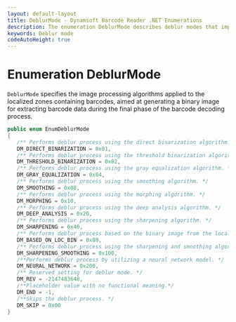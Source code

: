 ```yaml
---
layout: default-layout
title: DeblurMode - Dynamsoft Barcode Reader .NET Enumerations
description: The enumeration DeblurMode describes deblur modes that implemented on the localized barcodes for .NET Edition.
keywords: Deblur mode
codeAutoHeight: true
---
```


# Enumeration DeblurMode

`DeblurMode` specifies the image processing algorithms applied to the localized zones containing barcodes, aimed at generating a binary image for extracting barcode data during the final phase of the barcode decoding process.

```csharp
public enum EnumDeblurMode
{
   /** Performs deblur process using the direct binarization algorithm. */
   DM_DIRECT_BINARIZATION = 0x01,
   /** Performs deblur process using the threshold binarization algorithm. */
   DM_THRESHOLD_BINARIZATION = 0x02,
   /** Performs deblur process using the gray equalization algorithm. */
   DM_GRAY_EQUALIZATION = 0x04,
   /** Performs deblur process using the smoothing algorithm. */
   DM_SMOOTHING = 0x08,
   /** Performs deblur process using the morphing algorithm. */
   DM_MORPHING = 0x10,
   /** Performs deblur process using the deep analysis algorithm. */
   DM_DEEP_ANALYSIS = 0x20,
   /** Performs deblur process using the sharpening algorithm. */
   DM_SHARPENING = 0x40,
   /** Performs deblur process based on the binary image from the localization process. */
   DM_BASED_ON_LOC_BIN = 0x80,
   /** Performs deblur process using the sharpening and smoothing algorithm. */
   DM_SHARPENING_SMOOTHING = 0x100,
   /**Performs deblur process by utilizing a neural network model. */
   DM_NEURAL_NETWORK = 0x200,
   /** Reserved setting for deblur mode. */
   DM_REV = -2147483648,
   /**Placeholder value with no functional meaning.*/
   DM_END = -1,
   /**Skips the deblur process. */
   DM_SKIP = 0x00
}
```
